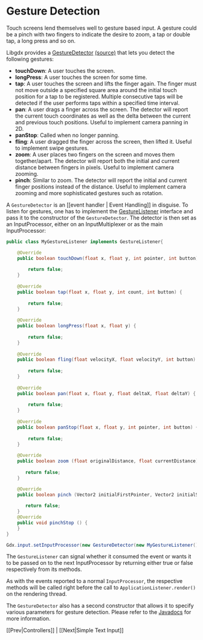 # Gesture Detection #
Touch screens lend themselves well to gesture based input. A gesture could be a pinch with two fingers to indicate the desire to zoom, a tap or double tap, a long press and so on.

Libgdx provides a [GestureDetector](http://libgdx.badlogicgames.com/nightlies/docs/api/com/badlogic/gdx/input/GestureDetector.html) [(source)](https://github.com/libgdx/libgdx/blob/master/gdx/src/com/badlogic/gdx/input/GestureDetector.java) that lets you detect the following gestures:

  * **touchDown**: A user touches the screen.
  * **longPress**: A user touches the screen for some time.
  * **tap**: A user touches the screen and lifts the finger again. The finger must not move outside a specified square area around the initial touch position for a tap to be registered. Multiple consecutive taps will be detected if the user performs taps within a specified time interval.
  * **pan**: A user drags a finger across the screen. The detector will report the current touch coordinates as well as the delta between the current and previous touch positions. Useful to implement camera panning in 2D.
  * **panStop**: Called when no longer panning.
  * **fling**: A user dragged the finger across the screen, then lifted it. Useful to implement swipe gestures.
  * **zoom**: A user places two fingers on the screen and moves them together/apart. The detector will report both the initial and current distance between fingers in pixels. Useful to implement camera zooming.
  * **pinch**: Similar to zoom. The detector will report the initial and current finger positions instead of the distance. Useful to implement camera zooming and more sophisticated gestures such as rotation.

A `GestureDetector` is an [[event handler | Event Handling]] in disguise. To listen for gestures, one has to implement the [GestureListener](http://libgdx.badlogicgames.com/nightlies/docs/api/com/badlogic/gdx/input/GestureDetector.GestureListener.html) interface and pass it to the constructor of the `GestureDetector`. The detector is then set as an InputProcessor, either on an InputMultiplexer or as the main InputProcessor:

```java
public class MyGestureListener implements GestureListener{

   	@Override
   	public boolean touchDown(float x, float y, int pointer, int button) {
		   	
	   	return false;
   	}
	   	
	@Override
	public boolean tap(float x, float y, int count, int button) {
			
		return false;
	}
		
	@Override
	public boolean longPress(float x, float y) {
			
		return false;
	}
		
	@Override
	public boolean fling(float velocityX, float velocityY, int button) {
			
		return false;
	}
		
	@Override
	public boolean pan(float x, float y, float deltaX, float deltaY) {
			
		return false;
	}
		
	@Override
	public boolean panStop(float x, float y, int pointer, int button) {
			
		return false;
	}
		
   	@Override
   	public boolean zoom (float originalDistance, float currentDistance){
	   		
	   return false;
   	}

   	@Override
   	public boolean pinch (Vector2 initialFirstPointer, Vector2 initialSecondPointer, Vector2 firstPointer, Vector2 secondPointer){
	   		
	   return false;
   	}
   	@Override
	public void pinchStop () {
	}
}
```

```java
Gdx.input.setInputProcessor(new GestureDetector(new MyGestureListener()));
```

The `GestureListener` can signal whether it consumed the event or wants it to be passed on to the next InputProcessor by returning either true or false respectively from its methods.

As with the events reported to a normal `InputProcessor`, the respective methods will be called right before the call to `ApplicationListener.render()` on the rendering thread.

The `GestureDetector` also has a second constructor that allows it to specify various parameters for gesture detection. Please refer to the [Javadocs](http://libgdx.badlogicgames.com/nightlies/docs/api/com/badlogic/gdx/input/GestureDetector.html#GestureDetector(float,%20float,%20float,%20float,%20com.badlogic.gdx.input.GestureDetector.GestureListener)) for more information.

[[Prev|Controllers]] | [[Next|Simple Text Input]]